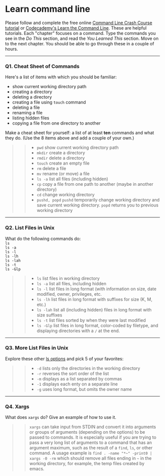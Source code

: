 # Learn command line

Please follow and complete the free online [Command Line Crash Course
tutorial](https://web.archive.org/web/20160708171659/http://cli.learncodethehardway.org/book/) or [Codecademy's Learn the Command Line](https://www.codecademy.com/learn/learn-the-command-line). These are helpful tutorials. Each "chapter" focuses on a command. Type the commands you see in the _Do This_ section, and read the _You Learned This_ section. Move on to the next chapter. You should be able to go through these in a couple of hours.

---

### Q1.  Cheat Sheet of Commands  

Here's a list of items with which you should be familiar:  
* show current working directory path
* creating a directory
* deleting a directory
* creating a file using `touch` command
* deleting a file
* renaming a file
* listing hidden files
* copying a file from one directory to another

Make a cheat sheet for yourself: a list of at least **ten** commands and what they do.  (Use the 8 items above and add a couple of your own.)  

> > * `pwd` show current working directory path
> > * `mkdir` create a directory
> > * `rmdir` delete a directory
> > * `touch` create an empty file
> > * `rm` delete a file
> > * `mv`  rename (or move) a file
> > * `ls -a` list all files (including hidden)
> > * `cp` copy a file from one path to another (maybe in another directory)
> > * `cd` change working directory
> > * `pushd, popd` `pushd` temporarily change working directory and save current working directory. `popd` returns you to previous working directory

---

### Q2.  List Files in Unix   

What do the following commands do:  
`ls`  
`ls -a`  
`ls -l`  
`ls -lh`  
`ls -lah`  
`ls -t`  
`ls -Glp`  

> > * `ls` list files in working directory
> > * `ls -a` list all files, including hidden
> > * `ls -l` list files in long format (with information on size, date modified, owner, privileges, etc.
> > * `ls -lh` list files in long format with suffixes for size (K, M, etc.)
> > * `ls -lah` list all (including hidden) files in long format with size suffixes
> > * `ls -t` list files sorted by when they were last modified
> > * `ls -Glp` list files in long format, color-coded by filetype, and displaying directories with a `/` at the end.

---

### Q3.  More List Files in Unix  

Explore these other [ls options](http://www.techonthenet.com/unix/basic/ls.php) and pick 5 of your favorites:

> > * `-d` lists only the directories in the working directory
> > * `-r` reverses the sort order of the list
> > * `-m` displays as a list separated by commas
> > * `-1` displays each enty on a separate line
> > * `-g` uses long format, but omits the owner name 

---

### Q4.  Xargs   

What does `xargs` do? Give an example of how to use it.

> > `xargs` can take input from STDIN and convert it into arguments or groups of arguments (depending on the options) to be passed to commands. It is especially useful if you are trying to pass a very long list of arguments to a command that has an argument maximum, such as the result of a `find`, `ls`, or other command. A usage example is `find . -name "*~" -print0 | xargs -0 -rm` which should remove all files ending in `~` in the working directory, for example, the temp files created by emacs.
 

